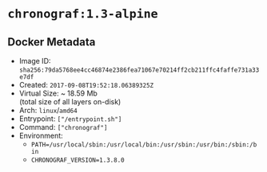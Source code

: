 # `chronograf:1.3-alpine`

## Docker Metadata

- Image ID: `sha256:79da5768ee4cc46874e2386fea71067e70214ff2cb211ffc4faffe731a33e7df`
- Created: `2017-09-08T19:52:18.06389325Z`
- Virtual Size: ~ 18.59 Mb  
  (total size of all layers on-disk)
- Arch: `linux`/`amd64`
- Entrypoint: `["/entrypoint.sh"]`
- Command: `["chronograf"]`
- Environment:
  - `PATH=/usr/local/sbin:/usr/local/bin:/usr/sbin:/usr/bin:/sbin:/bin`
  - `CHRONOGRAF_VERSION=1.3.8.0`

